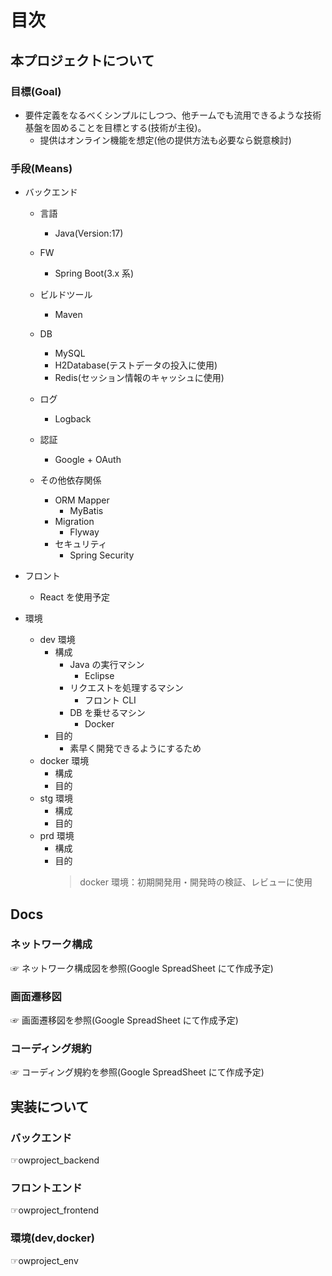 # 目次

## 本プロジェクトについて

### 目標(Goal)

- 要件定義をなるべくシンプルにしつつ、他チームでも流用できるような技術基盤を固めることを目標とする(技術が主役)。
  - 提供はオンライン機能を想定(他の提供方法も必要なら鋭意検討)

### 手段(Means)

- バックエンド

  - 言語
    - Java(Version:17)
  - FW
    - Spring Boot(3.x 系)
  - ビルドツール
    - Maven
  - DB

    - MySQL
    - H2Database(テストデータの投入に使用)
    - Redis(セッション情報のキャッシュに使用)

  - ログ
    - Logback
  - 認証
    - Google + OAuth
  - その他依存関係
    - ORM Mapper
      - MyBatis
    - Migration
      - Flyway
    - セキュリティ
      - Spring Security

- フロント

  - React を使用予定

- 環境

  - dev 環境
    - 構成
      - Java の実行マシン
        - Eclipse
      - リクエストを処理するマシン
        - フロント CLI
      - DB を乗せるマシン
        - Docker
    - 目的
      - 素早く開発できるようにするため
  - docker 環境
    - 構成
    - 目的
  - stg 環境
    - 構成
    - 目的
  - prd 環境
    - 構成
    - 目的
      > docker 環境：初期開発用・開発時の検証、レビューに使用

## Docs

### ネットワーク構成

☞ ネットワーク構成図を参照(Google SpreadSheet にて作成予定)

### 画面遷移図

☞ 画面遷移図を参照(Google SpreadSheet にて作成予定)

### コーディング規約

☞ コーディング規約を参照(Google SpreadSheet にて作成予定)

## 実装について

### バックエンド

☞owproject_backend

### フロントエンド

☞owproject_frontend

### 環境(dev,docker)

☞owproject_env
